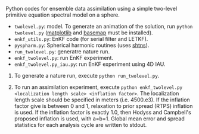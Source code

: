 Python codes for ensemble data assimilation using a simple
two-level primitive equation spectral model on a sphere.


* ``twolevel.py``:  model. To generate an animation of the solution, run ``python twolevel.py`` ([matplotlib](http://matplotlib.org) and [basemap](http://matplotlib.org/basemap) must be installed).
* ``enkf_utils.py``: EnKF code (for serial filter and LETKF).
* ``pyspharm.py``: Spherical harmonic routines (uses [shtns](https://bitbucket.org/nschaeff/shtns)).
* ``run_twolevel.py``: generatre nature run.
* ``enkf_twolevel.py``: run EnKF experiment.
* ``enkf_twolevel.py_iau.py``: run EnKF experiment using 4D IAU.

1) To generate a nature run, execute ``python run_twolevel.py``.

2) To run an assimilation experiment, execute ``python enkf_twolevel.py <localization length scale> <inflation factor>``.
The localization length scale should be specified in meters (i.e. 4500.e3).  If the inflation factor give is between
0 and 1, relaxation to prior spread (RTPS) inflation is used.  If the inflation factor is exactly 1.0, then Hodyss
and Campbell's proposed inflation is used, with a=b=1. Global mean error and spread statistics for each analysis cycle
are written to stdout.

